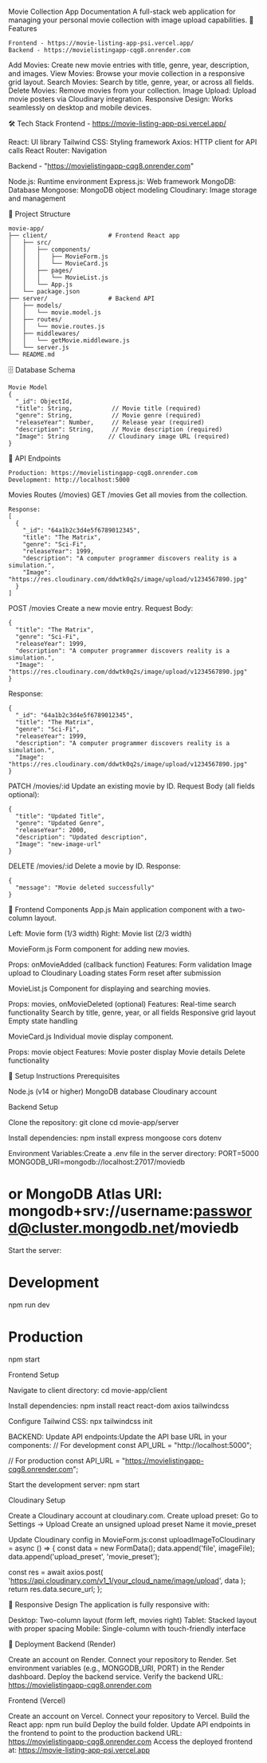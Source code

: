 Movie Collection App Documentation
A full-stack web application for managing your personal movie collection with image upload capabilities.
🚀 Features

```
Frontend - https://movie-listing-app-psi.vercel.app/
Backend - https://movielistingapp-cqg8.onrender.com
```
Add Movies: Create new movie entries with title, genre, year, description, and images.
View Movies: Browse your movie collection in a responsive grid layout.
Search Movies: Search by title, genre, year, or across all fields.
Delete Movies: Remove movies from your collection.
Image Upload: Upload movie posters via Cloudinary integration.
Responsive Design: Works seamlessly on desktop and mobile devices.

🛠️ Tech Stack
Frontend - https://movie-listing-app-psi.vercel.app/

React: UI library
Tailwind CSS: Styling framework
Axios: HTTP client for API calls
React Router: Navigation

Backend - "https://movielistingapp-cqg8.onrender.com"

Node.js: Runtime environment
Express.js: Web framework
MongoDB: Database
Mongoose: MongoDB object modeling
Cloudinary: Image storage and management

📁 Project Structure
```
movie-app/
├── client/                 # Frontend React app
│   ├── src/
│   │   ├── components/
│   │   │   ├── MovieForm.js
│   │   │   └── MovieCard.js
│   │   ├── pages/
│   │   │   └── MovieList.js
│   │   └── App.js
│   └── package.json
├── server/                 # Backend API
│   ├── models/
│   │   └── movie.model.js
│   ├── routes/
│   │   └── movie.routes.js
│   ├── middlewares/
│   │   └── getMovie.middleware.js
│   └── server.js
└── README.md
```
🗄️ Database Schema
```
Movie Model
{
  "_id": ObjectId,
  "title": String,           // Movie title (required)
  "genre": String,           // Movie genre (required)
  "releaseYear": Number,     // Release year (required)
  "description": String,     // Movie description (required)
  "Image": String           // Cloudinary image URL (required)
}
```
🔌 API Endpoints
```
Production: https://movielistingapp-cqg8.onrender.com
Development: http://localhost:5000
```
Movies Routes (/movies)
GET /movies
Get all movies from the collection.
```
Response:
[
  {
    "_id": "64a1b2c3d4e5f6789012345",
    "title": "The Matrix",
    "genre": "Sci-Fi",
    "releaseYear": 1999,
    "description": "A computer programmer discovers reality is a simulation.",
    "Image": "https://res.cloudinary.com/ddwtk0q2s/image/upload/v1234567890.jpg"
  }
]
```
POST /movies
Create a new movie entry.
Request Body:
```
{
  "title": "The Matrix",
  "genre": "Sci-Fi",
  "releaseYear": 1999,
  "description": "A computer programmer discovers reality is a simulation.",
  "Image": "https://res.cloudinary.com/ddwtk0q2s/image/upload/v1234567890.jpg"
}
```
Response:
```
{
  "_id": "64a1b2c3d4e5f6789012345",
  "title": "The Matrix",
  "genre": "Sci-Fi",
  "releaseYear": 1999,
  "description": "A computer programmer discovers reality is a simulation.",
  "Image": "https://res.cloudinary.com/ddwtk0q2s/image/upload/v1234567890.jpg"
}
```
PATCH /movies/:id
Update an existing movie by ID.
Request Body (all fields optional):
```
{
  "title": "Updated Title",
  "genre": "Updated Genre",
  "releaseYear": 2000,
  "description": "Updated description",
  "Image": "new-image-url"
}
```
DELETE /movies/:id
Delete a movie by ID.
Response:
```
{
  "message": "Movie deleted successfully"
}
```
🎨 Frontend Components
App.js
Main application component with a two-column layout.

Left: Movie form (1/3 width)
Right: Movie list (2/3 width)

MovieForm.js
Form component for adding new movies.

Props: onMovieAdded (callback function)
Features:
Form validation
Image upload to Cloudinary
Loading states
Form reset after submission



MovieList.js
Component for displaying and searching movies.

Props: movies, onMovieDeleted (optional)
Features:
Real-time search functionality
Search by title, genre, year, or all fields
Responsive grid layout
Empty state handling



MovieCard.js
Individual movie display component.

Props: movie object
Features:
Movie poster display
Movie details
Delete functionality



🔧 Setup Instructions
Prerequisites

Node.js (v14 or higher)
MongoDB database
Cloudinary account

Backend Setup

Clone the repository:
git clone <repository-url>
cd movie-app/server


Install dependencies:
npm install express mongoose cors dotenv


Environment Variables:Create a .env file in the server directory:
PORT=5000
MONGODB_URI=mongodb://localhost:27017/moviedb
# or MongoDB Atlas URI: mongodb+srv://username:password@cluster.mongodb.net/moviedb


Start the server:
# Development
npm run dev

# Production
npm start



Frontend Setup

Navigate to client directory:
cd movie-app/client


Install dependencies:
npm install react react-dom axios tailwindcss


Configure Tailwind CSS:
npx tailwindcss init

BACKEND:
Update API endpoints:Update the API base URL in your components:
// For development
const API_URL = "http://localhost:5000";

// For production
const API_URL = "https://movielistingapp-cqg8.onrender.com";

Start the development server:
npm start



Cloudinary Setup

Create a Cloudinary account at cloudinary.com.
Create upload preset:
Go to Settings → Upload
Create an unsigned upload preset
Name it movie_preset


Update Cloudinary config in MovieForm.js:const uploadImageToCloudinary = async () => {
  const data = new FormData();
  data.append('file', imageFile);
  data.append('upload_preset', 'movie_preset');
  
  const res = await axios.post(
    'https://api.cloudinary.com/v1_1/your_cloud_name/image/upload',
    data
  );
  return res.data.secure_url;
};



📱 Responsive Design
The application is fully responsive with:

Desktop: Two-column layout (form left, movies right)
Tablet: Stacked layout with proper spacing
Mobile: Single-column with touch-friendly interface

🚀 Deployment
Backend (Render)

Create an account on Render.
Connect your repository to Render.
Set environment variables (e.g., MONGODB_URI, PORT) in the Render dashboard.
Deploy the backend service.
Verify the backend URL: https://movielistingapp-cqg8.onrender.com

Frontend (Vercel)

Create an account on Vercel.
Connect your repository to Vercel.
Build the React app: npm run build
Deploy the build folder.
Update API endpoints in the frontend to point to the production backend URL: https://movielistingapp-cqg8.onrender.com
Access the deployed frontend at: https://movie-listing-app-psi.vercel.app





